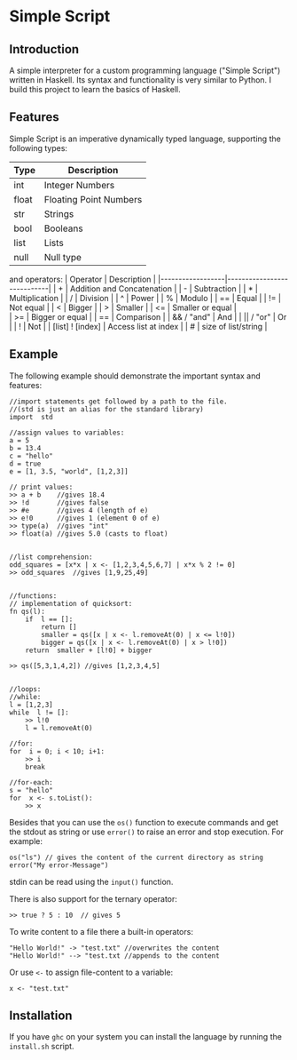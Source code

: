 # Simple Script

## Introduction

 A simple interpreter for  a custom programming language ("Simple Script") written in Haskell. Its syntax and functionality is very similar to Python. 
 I build this project to learn the basics of Haskell.

## Features
Simple Script is an imperative dynamically typed language, supporting the following types:

| Type     | Description            |
|----------|------------------------|
| int      | Integer Numbers        |
| float    | Floating Point Numbers |
| str      | Strings                |
| bool     | Booleans               |
| list     | Lists                  |
| null     | Null type

and operators:
| Operator         | Description                |
|------------------|----------------------------|
| +                | Addition and Concatenation |
| -                | Subtraction                |
| *                | Multiplication             |
| /                | Division                   |
| ^                | Power                      |
| %                | Modulo                     |
| ==               | Equal                      |
| !=               | Not equal                  |
| <                | Bigger                     |
| >                | Smaller                    |
| <=               | Smaller or equal           |  
| >=               | Bigger or equal            |
| ==               | Comparison                 |
| && / "and"       | And                        |
| \|\| / "or"      | Or                         |
| !                | Not                        |
| [list] ! [index] | Access list at index       |
| #                | size of list/string        |



## Example
The following example should demonstrate the important syntax and features:

    //import statements get followed by a path to the file.
	//(std is just an alias for the standard library)
	import  std

	//assign values to variables:
	a = 5
	b = 13.4
	c = "hello"
	d = true
	e = [1, 3.5, "world", [1,2,3]]

	// print values:
	>> a + b  	//gives 18.4
	>> !d  		//gives false
	>> #e  		//gives 4 (length of e)
	>> e!0 		//gives 1 (element 0 of e)
	>> type(a) 	//gives "int"
	>> float(a) //gives 5.0 (casts to float)


	//list comprehension:
	odd_squares = [x*x | x <- [1,2,3,4,5,6,7] | x*x % 2 != 0]
	>> odd_squares  //gives [1,9,25,49]


	//functions:
	// implementation of quicksort:
	fn qs(l):
		if  l == []:
			return []
			smaller = qs([x | x <- l.removeAt(0) | x <= l!0])
			bigger = qs([x | x <- l.removeAt(0) | x > l!0])
		return  smaller + [l!0] + bigger

	>> qs([5,3,1,4,2]) //gives [1,2,3,4,5]


	//loops:
	//while:
	l = [1,2,3]
	while  l != []:
		>> l!0
		l = l.removeAt(0)

	//for:
	for  i = 0; i < 10; i+1:
		>> i
		break
	
	//for-each:
	s = "hello"
	for  x <- s.toList():
		>> x

Besides that you can use the `os()` function to execute commands and get the stdout as string or use `error()` to raise an error and stop execution. For example:

	os("ls") // gives the content of the current directory as string
	error("My error-Message")

stdin can be read using the `input()` function.

There is also support for the ternary operator:

    >> true ? 5 : 10  // gives 5

To write content to a file there a built-in operators:

    "Hello World!" -> "test.txt" //overwrites the content
    "Hello World!" --> "test.txt //appends to the content

Or use `<-` to assign file-content to a variable:

    x <- "test.txt"

## Installation

If you have `ghc` on your system you can install the language by running the `install.sh` script.